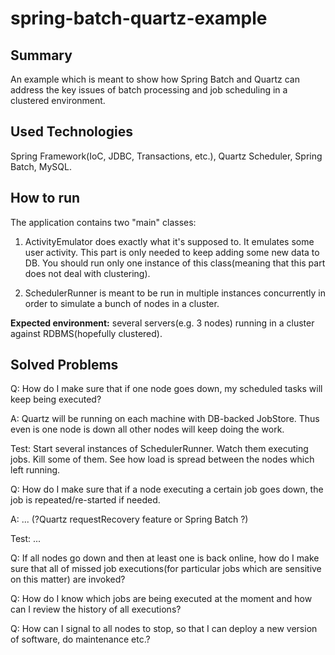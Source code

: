 spring-batch-quartz-example
===========================

## Summary ##

An example which is meant to show how Spring Batch and Quartz can address the key issues of batch processing and job scheduling in a clustered
environment.

## Used Technologies ##

Spring Framework(IoC, JDBC, Transactions, etc.), Quartz Scheduler, Spring Batch, MySQL.

## How to run ##

The application contains two "main" classes:

1) ActivityEmulator does exactly what it's supposed to. It emulates some user activity. This part is only needed to keep adding some new data to DB.
You should run only one instance of this class(meaning that this part does not deal with clustering).

2) SchedulerRunner is meant to be run in multiple instances concurrently in order to simulate a bunch of nodes in a cluster.

<b>Expected environment:</b> several servers(e.g. 3 nodes) running in a cluster against RDBMS(hopefully clustered).

## Solved Problems ##

Q: How do I make sure that if one node goes down, my scheduled tasks will keep being executed?

A: Quartz will be running on each machine with DB-backed JobStore. Thus even is one node is down all other nodes will keep doing the work.

Test: Start several instances of SchedulerRunner. Watch them executing jobs. Kill some of them. See how load is spread between the nodes which left
 running.

Q: How do I make sure that if a node executing a certain job goes down, the job is repeated/re-started if needed.

A: ... (?Quartz requestRecovery feature or Spring Batch ?)

Test: ...

Q: If all nodes go down and then at least one is back online, how do I make sure that all of missed job executions(for particular jobs which are
sensitive on this matter) are invoked?

Q: How do I know which jobs are being executed at the moment and how can I review the history of all executions?

Q: How can I signal to all nodes to stop, so that I can deploy a new version of software, do maintenance etc.?

